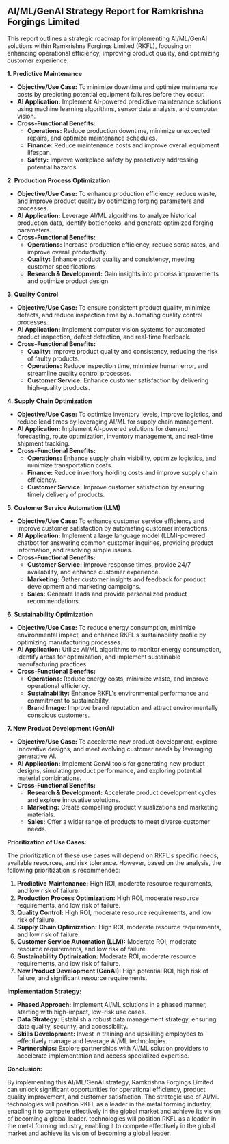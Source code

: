 ## AI/ML/GenAI Strategy Report for Ramkrishna Forgings Limited

This report outlines a strategic roadmap for implementing AI/ML/GenAI solutions within Ramkrishna Forgings Limited (RKFL), focusing on enhancing operational efficiency, improving product quality, and optimizing customer experience. 

**1. Predictive Maintenance**

* **Objective/Use Case:** To minimize downtime and optimize maintenance costs by predicting potential equipment failures before they occur.
* **AI Application:** Implement AI-powered predictive maintenance solutions using machine learning algorithms, sensor data analysis, and computer vision.
* **Cross-Functional Benefits:**
    * **Operations:** Reduce production downtime, minimize unexpected repairs, and optimize maintenance schedules.
    * **Finance:** Reduce maintenance costs and improve overall equipment lifespan.
    * **Safety:** Improve workplace safety by proactively addressing potential hazards.

**2. Production Process Optimization**

* **Objective/Use Case:** To enhance production efficiency, reduce waste, and improve product quality by optimizing forging parameters and processes.
* **AI Application:** Leverage AI/ML algorithms to analyze historical production data, identify bottlenecks, and generate optimized forging parameters.
* **Cross-Functional Benefits:**
    * **Operations:** Increase production efficiency, reduce scrap rates, and improve overall productivity.
    * **Quality:** Enhance product quality and consistency, meeting customer specifications.
    * **Research & Development:** Gain insights into process improvements and optimize product design.

**3. Quality Control**

* **Objective/Use Case:** To ensure consistent product quality, minimize defects, and reduce inspection time by automating quality control processes.
* **AI Application:** Implement computer vision systems for automated product inspection, defect detection, and real-time feedback.
* **Cross-Functional Benefits:**
    * **Quality:** Improve product quality and consistency, reducing the risk of faulty products.
    * **Operations:** Reduce inspection time, minimize human error, and streamline quality control processes.
    * **Customer Service:** Enhance customer satisfaction by delivering high-quality products.

**4. Supply Chain Optimization**

* **Objective/Use Case:** To optimize inventory levels, improve logistics, and reduce lead times by leveraging AI/ML for supply chain management.
* **AI Application:** Implement AI-powered solutions for demand forecasting, route optimization, inventory management, and real-time shipment tracking.
* **Cross-Functional Benefits:**
    * **Operations:** Enhance supply chain visibility, optimize logistics, and minimize transportation costs.
    * **Finance:** Reduce inventory holding costs and improve supply chain efficiency.
    * **Customer Service:** Improve customer satisfaction by ensuring timely delivery of products.

**5. Customer Service Automation (LLM)**

* **Objective/Use Case:** To enhance customer service efficiency and improve customer satisfaction by automating customer interactions.
* **AI Application:** Implement a large language model (LLM)-powered chatbot for answering common customer inquiries, providing product information, and resolving simple issues.
* **Cross-Functional Benefits:**
    * **Customer Service:** Improve response times, provide 24/7 availability, and enhance customer experience.
    * **Marketing:** Gather customer insights and feedback for product development and marketing campaigns.
    * **Sales:** Generate leads and provide personalized product recommendations.

**6. Sustainability Optimization**

* **Objective/Use Case:** To reduce energy consumption, minimize environmental impact, and enhance RKFL's sustainability profile by optimizing manufacturing processes.
* **AI Application:** Utilize AI/ML algorithms to monitor energy consumption, identify areas for optimization, and implement sustainable manufacturing practices.
* **Cross-Functional Benefits:**
    * **Operations:** Reduce energy costs, minimize waste, and improve operational efficiency.
    * **Sustainability:** Enhance RKFL's environmental performance and commitment to sustainability.
    * **Brand Image:** Improve brand reputation and attract environmentally conscious customers.

**7. New Product Development (GenAI)**

* **Objective/Use Case:** To accelerate new product development, explore innovative designs, and meet evolving customer needs by leveraging generative AI.
* **AI Application:** Implement GenAI tools for generating new product designs, simulating product performance, and exploring potential material combinations.
* **Cross-Functional Benefits:**
    * **Research & Development:** Accelerate product development cycles and explore innovative solutions.
    * **Marketing:** Create compelling product visualizations and marketing materials.
    * **Sales:** Offer a wider range of products to meet diverse customer needs.

**Prioritization of Use Cases:**

The prioritization of these use cases will depend on RKFL's specific needs, available resources, and risk tolerance. However, based on the analysis, the following prioritization is recommended:

1. **Predictive Maintenance:** High ROI, moderate resource requirements, and low risk of failure.
2. **Production Process Optimization:** High ROI, moderate resource requirements, and low risk of failure.
3. **Quality Control:** High ROI, moderate resource requirements, and low risk of failure.
4. **Supply Chain Optimization:** High ROI, moderate resource requirements, and low risk of failure.
5. **Customer Service Automation (LLM):** Moderate ROI, moderate resource requirements, and low risk of failure.
6. **Sustainability Optimization:** Moderate ROI, moderate resource requirements, and low risk of failure.
7. **New Product Development (GenAI):** High potential ROI, high risk of failure, and significant resource requirements.

**Implementation Strategy:**

* **Phased Approach:** Implement AI/ML solutions in a phased manner, starting with high-impact, low-risk use cases.
* **Data Strategy:** Establish a robust data management strategy, ensuring data quality, security, and accessibility.
* **Skills Development:** Invest in training and upskilling employees to effectively manage and leverage AI/ML technologies.
* **Partnerships:** Explore partnerships with AI/ML solution providers to accelerate implementation and access specialized expertise.

**Conclusion:**

By implementing this AI/ML/GenAI strategy, Ramkrishna Forgings Limited can unlock significant opportunities for operational efficiency, product quality improvement, and customer satisfaction. The strategic use of AI/ML technologies will position RKFL as a leader in the metal forming industry, enabling it to compete effectively in the global market and achieve its vision of becoming a global leader.
 technologies will position RKFL as a leader in the metal forming industry, enabling it to compete effectively in the global market and achieve its vision of becoming a global leader.